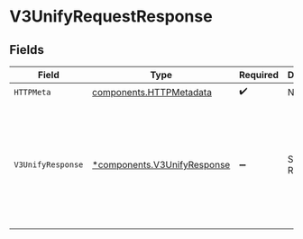 # V3UnifyRequestResponse


## Fields

| Field                                                                                                           | Type                                                                                                            | Required                                                                                                        | Description                                                                                                     | Example                                                                                                         |
| --------------------------------------------------------------------------------------------------------------- | --------------------------------------------------------------------------------------------------------------- | --------------------------------------------------------------------------------------------------------------- | --------------------------------------------------------------------------------------------------------------- | --------------------------------------------------------------------------------------------------------------- |
| `HTTPMeta`                                                                                                      | [components.HTTPMetadata](../../models/components/httpmetadata.md)                                              | :heavy_check_mark:                                                                                              | N/A                                                                                                             |                                                                                                                 |
| `V3UnifyResponse`                                                                                               | [*components.V3UnifyResponse](../../models/components/v3unifyresponse.md)                                       | :heavy_minus_sign:                                                                                              | Successful Request.                                                                                             | {<br/>"success": "pending",<br/>"authToken": "eyJhbGciOi...",<br/>"correlationId": "713189b8-5555-4b08-83ba-75d08780aebd"<br/>} |